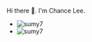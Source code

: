  Hi there 👋. I'm Chance Lee. 



+ ![sumy7](https://komarev.com/ghpvc/?username=AngelAlita)
+ ![sumy7](https://visitor-badge.glitch.me/badge?page_id=AngelAlita.profile)
<!--
**AngelAlita/AngelAlita** is a ✨ _special_ ✨ repository because its `README.md` (this file) appears on your GitHub profile.

Here are some ideas to get you started:

- 🔭 I’m currently working on ...
- 🌱 I’m currently learning ...
- 👯 I’m looking to collaborate on ...
- 🤔 I’m looking for help with ...
- 💬 Ask me about ...
- 📫 How to reach me: ...
- 😄 Pronouns: ...
- ⚡ Fun fact: ...
-->
